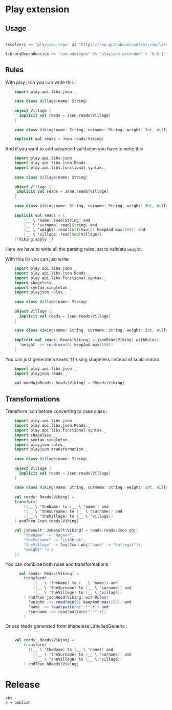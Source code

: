 # Play extension 

## Usage 


```scala 

resolvers += "playjson-repo" at "https://raw.githubusercontent.com/larousso/playjson-extended/master/repository/releases/"

libraryDependencies += "com.adelegue" %% "playjson-extended" % "0.0.1"

``` 

## Rules 

With play json you can write this : 

```scala 
    import play.api.libs.json._
    
    case class Village(name: String)
    
    object Village {
      implicit val reads = Json.reads[Village]
    }
    
    case class Viking(name: String, surname: String, weight: Int, village: Seq[Village])

    implicit val reads = Json.reads[Viking]
```
 
 And if you want to add advanced validation you have to write this 
 
```scala 
    import play.api.libs.json._
    import play.api.libs.json.Reads._
    import play.api.libs.functional.syntax._
    
    case class Village(name: String)
    
    object Village {
     implicit val reads = Json.reads[Village]
    }
    
    case class Viking(name: String, surname: String, weight: Int, village: Seq[Village])
    
    implicit val reads = (
        (__ \ 'name).read[String] and 
        (__ \ 'surname).read[String] and 
        (__ \ 'weight).read[Int](min(0) keepAnd max(150)) and 
        (__ \ 'village).read[Seq[Village]]
    )(Viking.apply _)
```
 
 Here we have to write all the parsing rules just to validate `weight`. 
 
 With this lib you can just write  
 
```scala
    import play.api.libs.json._
    import play.api.libs.json.Reads._
    import play.api.libs.functional.syntax._
    import shapeless._
    import syntax.singleton._
    import playjson.rules._
  
    case class Village(name: String)
    
    object Village {
      implicit val reads = Json.reads[Village]
    }
    
    case class Viking(name: String, surname: String, weight: Int, village: Seq[Village])
    
    implicit val reads: Reads[Viking] = jsonRead[Viking].withRules(
      'weight ->> read(min(0) keepAnd max(150))
    )
```
  
You can just generate a `Reads[T]` using shapeless instead of scala macro 

```scala
    import play.api.libs.json._
    import playjson.reads._
    
    val monMojoReads: Reads[Viking] = hReads[Viking]
```
  
## Transformations

Transform json before converting to case class : 

```scala
    import play.api.libs.json._
    import play.api.libs.json.Reads._
    import play.api.libs.functional.syntax._
    import shapeless._
    import syntax.singleton._
    import playjson.rules._
    import playjson.transformation._
    
    case class Village(name: String)
    
    object Village {
      implicit val reads = Json.reads[Village]
    }
    
    case class Viking(name: String, surname: String, weight: Int, village: Seq[Village])
        
    val reads: Reads[Viking] =
    transform(
        ((__ \ 'theName) to (__ \ 'name)) and
        ((__ \ 'theSurname) to (__ \ 'surname)) and
        ((__ \ 'theVillage) to (__ \ 'village))
    ) andThen Json.reads[Viking]
    
    val jsResult: JsResult[Viking] = reads.reads(Json.obj(
        "theName" -> "Ragnar",
        "theSurname" -> "Lothbrok",
        "theVillage" -> Seq(Json.obj("name" -> "Kattegat")),
        "weight" -> 2
    ))
```

You can combine both rules and transformations 

```scala
      val reads: Reads[Viking] =
        transform(
            ((__ \ 'theName) to (__ \ 'name)) and
            ((__ \ 'theSurname) to (__ \ 'surname)) and
            ((__ \ 'theVillage) to (__ \ 'village))
        ) andThen jsonRead[Viking].withRules(
          'weight ->> read(min(0) keepAnd max(150)) and
          'name ->> read(pattern(".*".r)) and
          'surname ->> read(pattern(".*".r))
        )
```

Or use reads generated from shapeless LabelledGeneric : 

```scala

    val reads: Reads[Viking] =
        transform(
          ((__ \ 'theName) to (__ \ 'name)) and
            ((__ \ 'theSurname) to (__ \ 'surname)) and
            ((__ \ 'theVillage) to (__ \ 'village))
        ) andThen hReads[Viking]
```


# Release 

``` 
sbt 
> + publish 
```